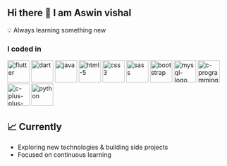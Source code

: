 ## Hi there 👋 I am Aswin vishal

💡 Always learning something new

 ### I coded in
<img width="50" height="50" src="https://img.icons8.com/color/48/flutter.png" alt="flutter"/>   <img width="50" height="50" src="https://img.icons8.com/color/48/dart.png" alt="dart"/>  <img width="50" height="50" src="https://img.icons8.com/3d-fluency/94/java.png" alt="java"/>  <img width="50" height="50" src="https://img.icons8.com/arcade/64/html-5.png" alt="html-5"/>  <img width="50" height="50" src="https://img.icons8.com/fluency/48/css3.png" alt="css3"/>  <img width="50" height="50" src="https://img.icons8.com/color/48/sass.png" alt="sass"/>  <img width="50" height="50" src="https://img.icons8.com/color-glass/48/bootstrap.png" alt="bootstrap"/>  <img width="50" height="50" src="https://img.icons8.com/fluency/48/mysql-logo.png" alt="mysql-logo"/>  <img width="50" height="50" src="https://img.icons8.com/fluency/48/c-programming.png" alt="c-programming"/>  <img width="50" height="50" src="https://img.icons8.com/fluency/48/c-plus-plus-logo.png" alt="c-plus-plus-logo"/>  <img width="50" height="50" src="https://img.icons8.com/3d-fluency/94/python.png" alt="python"/>

## 📈 Currently

- Exploring new technologies & building side projects
- Focused on continuous learning
<!--
**aswin402/aswin402** is a ✨ _special_ ✨ repository because its `README.md` (this file) appears on your GitHub profile.

Here are some ideas to get you started:

- 🔭 I’m currently working on ...
- 🌱 I’m currently learning ...
- 👯 I’m looking to collaborate on ...
- 🤔 I’m looking for help with ...
- 💬 Ask me about ...
- 📫 How to reach me: ...
- 😄 Pronouns: ...
- ⚡ Fun fact: ...
-->
